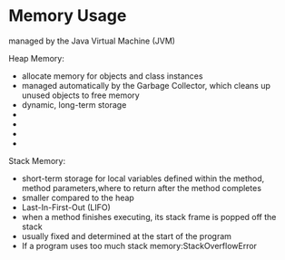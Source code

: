 # Memory  Usage 

managed by the Java Virtual Machine (JVM)

Heap Memory: 
<ul>
  <li>allocate memory for objects and class instances</li>
  <li>managed automatically by the Garbage Collector, which cleans up unused objects to free memory</li>
  <li>dynamic, long-term storage</li>
  <li></li>
  <li></li>
  <li></li>
  <li></li>
</ul>


Stack Memory: 
<ul>
  <li>short-term storage for local variables defined within the method, method parameters,where to return after the method completes</li>
  <li>smaller compared to the heap</li>
  <li> Last-In-First-Out (LIFO) </li>
  <li>when a method finishes executing, its stack frame is popped off the stack</li>
  <li> usually fixed and determined at the start of the program</li>
  <li>If a program uses too much stack memory:StackOverflowError</li>
</ul>
